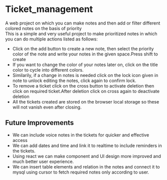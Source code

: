 # Ticket_management
A web project on which you can make notes and then add or filter different colored notes on the basis of priority<br>
This is a simple and very useful project to make prioritized notes in which you can do multiple actions listed as follows:
<ul>
<li>Click on the add button to create a new note, then select the priority color of the note and write your notes in the given space.Press shift to create
<li>If you want to change the color of your notes later on, click on the title color to cycle into different colors.
<li>Similarily, if a change in notes is needed click on the lock icon given in note to unlock editing the notes, click again to confirm lock.
<li>To remove a ticket click on the cross button to activate deletion then click on required ticket.After deletion click on cross again to deactivate deletion
<li>All the tickets created are stored on the browser local storage so these will not vanish even after closing.
</ul>
<h2>Future Improvements</h2>
<ul>
<li>We can include voice notes in the tickets for quicker and effective access</li>
<li>We can add dates and time and link it to realtime to include reminders in the tickets.</li>
<li>Using react we can make component and UI design more improved and much better user experience.</li>
<li>We can insert table elements and relation in the notes and connect it to mysql using cursor to fetch required notes only according to user.</li>
</ul>
